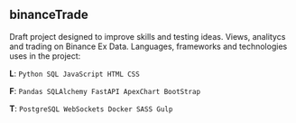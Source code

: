 ## binanceTrade

Draft project designed to improve skills and testing ideas.
Views, analitycs and trading on Binance Ex Data.
Languages, frameworks and technologies uses in the project:

**L**: `Python SQL JavaScript HTML CSS`

**F**: `Pandas SQLAlchemy FastAPI ApexChart BootStrap`

**T**: `PostgreSQL WebSockets Docker SASS Gulp`

